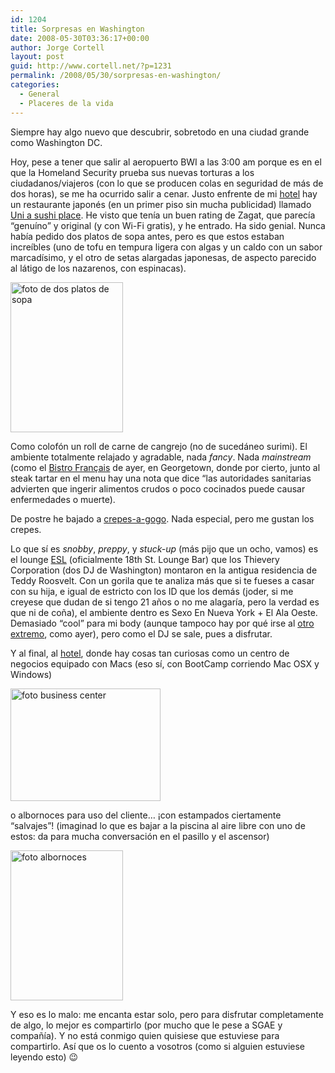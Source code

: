 ```yaml
---
id: 1204
title: Sorpresas en Washington
date: 2008-05-30T03:36:17+00:00
author: Jorge Cortell
layout: post
guid: http://www.cortell.net/?p=1231
permalink: /2008/05/30/sorpresas-en-washington/
categories:
  - General
  - Placeres de la vida
---
```

Siempre hay algo nuevo que descubrir, sobretodo en una ciudad grande como Washington DC.

Hoy, pese a tener que salir al aeropuerto BWI a las 3:00 am porque es en el que la Homeland Security prueba sus nuevas torturas a los ciudadanos/viajeros (con lo que se producen colas en seguridad de más de dos horas), se me ha ocurrido salir a cenar. Justo enfrente de mi <a title="Palomar" href="http://www.hotelpalomar-dc.com/" target="_blank">hotel</a> hay un restaurante japonés (en un primer piso sin mucha publicidad) llamado <a title="Review del Washington Post" href="http://www.washingtonpost.com/ac2/wp-dyn?node=cityguide/profile&id=1026242" target="_blank">Uni a sushi place</a>. He visto que tenía un buen rating de Zagat, que parecía &#8220;genuíno&#8221; y original (y con Wi-Fi gratis), y he entrado. Ha sido genial. Nunca había pedido dos platos de sopa antes, pero es que estos estaban increíbles (uno de tofu en tempura ligera con algas y un caldo con un sabor marcadísimo, y el otro de setas alargadas japonesas, de aspecto parecido al látigo de los nazarenos, con espinacas).

<img src="http://farm4.static.flickr.com/3142/2649568266_c7c1c7e32b_m.jpg" alt="foto de dos platos de sopa" width="180" height="240" />

Como colofón un roll de carne de cangrejo (no de sucedáneo surimi). El ambiente totalmente relajado y agradable, nada _fancy_. Nada _mainstream_ (como el <a title="Web oficial" href="http://www.bistrofrancaisdc.com/" target="_blank">Bistro Français</a> de ayer, en Georgetown, donde por cierto, junto al steak tartar en el menu hay una nota que dice &#8220;las autoridades sanitarias advierten que ingerir alimentos crudos o poco cocinados puede causar enfermedades o muerte).

De postre he bajado a <a title="Web" href="http://www.crepes-a-gogo.com" target="_blank">crepes-a-gogo</a>. Nada especial, pero me gustan los crepes.

Lo que sí es _snobby_, _preppy_, y _stuck-up_ (más pijo que un ocho, vamos) es el lounge <a title="Review del Washington Post" href="http://www.washingtonpost.com/ac2/wp-dyn?node=cityguide/profile&id=796137" target="_blank">ESL</a> (oficialmente 18th St. Lounge Bar) que los Thievery Corporation (dos DJ de Washington) montaron en la antigua residencia de Teddy Roosvelt. Con un gorila que te analiza más que si te fueses a casar con su hija, e igual de estricto con los ID que los demás (joder, si me creyese que dudan de si tengo 21 años o no me alagaría, pero la verdad es que ni de coña), el ambiente dentro es Sexo En Nueva York + El Ala Oeste. Demasiado &#8220;cool&#8221; para mi body (aunque tampoco hay por qué irse al <a title="The Big Hunt" href="http://thebighunt.net/" target="_blank">otro extremo</a>, como ayer), pero como el DJ se sale, pues a disfrutar.

Y al final, al <a title="Palomar hotel, Washington DC" href="http://www.hotelpalomar-dc.com/" target="_blank">hotel</a>, donde hay cosas tan curiosas como un centro de negocios equipado con Macs (eso sí, con BootCamp corriendo Mac OSX y Windows)

<img src="http://farm4.static.flickr.com/3165/2649568758_ce30990e69_m.jpg" alt="foto business center" width="240" height="180" />

o albornoces para uso del cliente&#8230; ¡con estampados ciertamente &#8220;salvajes&#8221;! (imaginad lo que es bajar a la piscina al aire libre con uno de estos: da para mucha conversación en el pasillo y el ascensor)

<img src="http://farm4.static.flickr.com/3248/2648735933_340d728752_m.jpg" alt="foto albornoces" width="180" height="240" />

Y eso es lo malo: me encanta estar solo, pero para disfrutar completamente de algo, lo mejor es compartirlo (por mucho que le pese a SGAE y compañía). Y no está conmigo quien quisiese que estuviese para compartirlo. Así que os lo cuento a vosotros (como si alguien estuviese leyendo esto) 😉